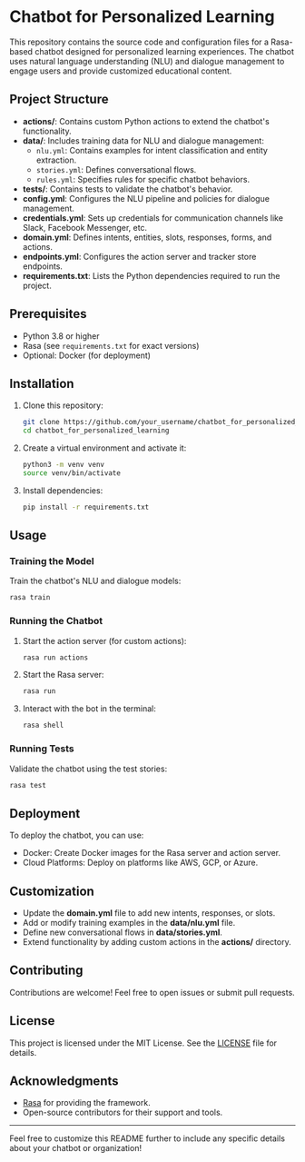 # Chatbot for Personalized Learning

This repository contains the source code and configuration files for a Rasa-based chatbot designed for personalized learning experiences. The chatbot uses natural language understanding (NLU) and dialogue management to engage users and provide customized educational content.

## Project Structure

- **actions/**: Contains custom Python actions to extend the chatbot's functionality.
- **data/**: Includes training data for NLU and dialogue management:
  - `nlu.yml`: Contains examples for intent classification and entity extraction.
  - `stories.yml`: Defines conversational flows.
  - `rules.yml`: Specifies rules for specific chatbot behaviors.
- **tests/**: Contains tests to validate the chatbot's behavior.
- **config.yml**: Configures the NLU pipeline and policies for dialogue management.
- **credentials.yml**: Sets up credentials for communication channels like Slack, Facebook Messenger, etc.
- **domain.yml**: Defines intents, entities, slots, responses, forms, and actions.
- **endpoints.yml**: Configures the action server and tracker store endpoints.
- **requirements.txt**: Lists the Python dependencies required to run the project.

## Prerequisites

- Python 3.8 or higher
- Rasa (see `requirements.txt` for exact versions)
- Optional: Docker (for deployment)

## Installation

1. Clone this repository:
   ```bash
   git clone https://github.com/your_username/chatbot_for_personalized_learning.git
   cd chatbot_for_personalized_learning
   ```
2. Create a virtual environment and activate it:
   ```bash
   python3 -m venv venv
   source venv/bin/activate
   ```
3. Install dependencies:
   ```bash
   pip install -r requirements.txt
   ```

## Usage

### Training the Model
Train the chatbot's NLU and dialogue models:
```bash
rasa train
```

### Running the Chatbot

1. Start the action server (for custom actions):
   ```bash
   rasa run actions
   ```
2. Start the Rasa server:
   ```bash
   rasa run
   ```
3. Interact with the bot in the terminal:
   ```bash
   rasa shell
   ```

### Running Tests
Validate the chatbot using the test stories:
```bash
rasa test
```

## Deployment

To deploy the chatbot, you can use:
- Docker: Create Docker images for the Rasa server and action server.
- Cloud Platforms: Deploy on platforms like AWS, GCP, or Azure.

## Customization

- Update the **domain.yml** file to add new intents, responses, or slots.
- Add or modify training examples in the **data/nlu.yml** file.
- Define new conversational flows in **data/stories.yml**.
- Extend functionality by adding custom actions in the **actions/** directory.

## Contributing

Contributions are welcome! Feel free to open issues or submit pull requests.

## License

This project is licensed under the MIT License. See the [LICENSE](LICENSE) file for details.

## Acknowledgments

- [Rasa](https://rasa.com/) for providing the framework.
- Open-source contributors for their support and tools.

---

Feel free to customize this README further to include any specific details about your chatbot or organization!


